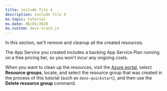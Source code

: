 ```yaml
---
title: include file 4
description: include file 4
ms.topic: tutorial
ms.date: 06/01/2020
ms.custom: devx-track-js
---
```


In this section, we'll remove and cleanup all the created resources.

The App Service you created includes a backing App Service Plan running on a free pricing tier, so you won't incur any ongoing costs.

When you want to clean up the resources, visit the [Azure portal](https://portal.azure.com), select **Resource groups**, locate, and select the resource group that was created in the process of this tutorial (such as `deno-quickstart`), and then use the **Delete resource group** command.